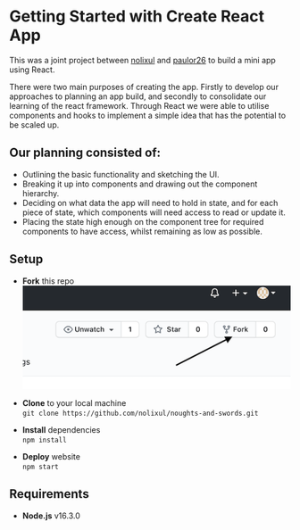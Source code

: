 # Getting Started with Create React App

This was a joint project between [nolixul](https://github.com/nolixul) and [paulor26](https://github.com/PaulOR26) to build a mini app using React.

There were two main purposes of creating the app. Firstly to develop our approaches to planning an app build, and secondly to consolidate our learning of the react framework. Through React we were able to utilise components and hooks to implement a simple idea that has the potential to be scaled up.

## Our planning consisted of:

- Outlining the basic functionality and sketching the UI.
- Breaking it up into components and drawing out the component hierarchy.
- Deciding on what data the app will need to hold in state, and for each piece of state, which components will need access to read or update it.
- Placing the state high enough on the component tree for required components to have access, whilst remaining as low as possible.

## Setup

- **Fork** this repo  
  ![](readme-screenshot-fork.png)

- **Clone** to your local machine  
  `git clone https://github.com/nolixul/noughts-and-swords.git`

- **Install** dependencies  
  `npm install`

- **Deploy** website  
  `npm start`

## Requirements

- **Node.js** v16.3.0
